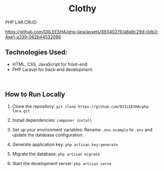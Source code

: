 <h1 align="center">Clothy</h1>
<p>PHP LAR.CRUD</p>

https://github.com/DIILEESHA/php-lara/assets/89340276/a8a9c29d-0db3-4ee1-a339-062b44532086

  <h2>Technologies Used:</h2>
    <ul>
        <li>HTML, CSS, JavaScript for front-end.</li>
        <li>PHP Laravel for back-end development.</li>
    </ul>
  <br/>

  ## How to Run Locally

1. Clone the repository: `git clone https://github.com/DIILEESHA/php-lara.git`
2. Install dependencies: `composer install`
3. Set up your environment variables: Rename `.env.example` to `.env` and update the database configuration.
4. Generate application key: `php artisan key:generate`
5. Migrate the database: `php artisan migrate`
6. Start the development server: `php artisan serve`

   <br/>

  
